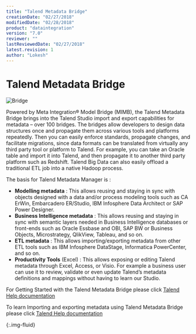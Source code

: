 ```yaml
---
title: "Talend Metadata Bridge"
creationDate: "02/27/2018"
modifiedDate: "02/28/2018"
product: "dataintegration"
version: "7.0"
reviewer: ""
lastReviewedDate: "02/27/2018"
latest.revision: 1
author: "Lokesh"
---
```


# Talend Metadata Bridge

![Bridge][bridge]

Powered by Meta Integration® Model Bridge (MIMB), the Talend Metadata Bridge brings into the Talend Studio import and export capabilities for metadata – over 100 bridges. The bridges allow developers to design data structures once and propagate them across various tools and platforms repeatedly. Then you can easily enforce standards, propagate changes, and facilitate migrations, since data formats can be translated from virtually any third party tool or platform to Talend. For example, you can take an Oracle table and import it into Talend, and then propagate it to another third party platform such as Redshift. Talend Big Data can also easily offload a traditional ETL job into a native Hadoop process.

The basis for Talend Metadata Manager is :
- **Modelling metadata** : This allows reusing and staying in sync with objects designed with a data and/or process modeling tools such as CA ErWin, Embarcadero ER/Studio, IBM Infosphere Data Architect or SAP Power Designer.
- **Business Intelligence metadata** : This allows reusing and staying in sync with semantic layers needed in Business Intelligence databases or front-ends such as Oracle Essbase and OBI, SAP BW or Business Objects, Microstrategy, QlikView, Tableau, and so on.
- **ETL metadata** : This allows importing/exporting metadata from other ETL tools such as IBM Infosphere DataStage, Informatica PowerCenter, and so on.  
- **Productivity Tools** (Excel) : This allows exposing or editing Talend metadata through Excel, Access, or Visio. For example a business user can use it to review, validate or even update Talend’s metadata definitions and mappings without having to learn our Studio.

For Getting Started with the Talend Metadata Bridge please click <a href="https://help.talend.com/reader/Vcii~ZQxlMoqx4FfHGfA5w/~1d9wgcqMjRcHdrMRacTcg" target="_blank">Talend Help documentation</a>

To learn Importing and exporting metadata using Talend Metadata Bridge please click <a href="https://help.talend.com/reader/GElJSyoxPSPC~v_7XBmeSQ/PP~QgZ8uperVwuOXTc0_Pg" target="_blank">Talend Help documentation</a>

<!-- links -->
[bridge]: https://help.talend.com/api/fluidtopicsclient/resources/2foeJ41AEpoU5ZJMfi3uuQ/content "Talend Metadata Bridge Import Wizard"
{:.img-fluid}
